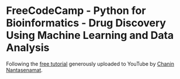# FreeCodeCamp - Python for Bioinformatics - Drug Discovery Using Machine Learning and Data Analysis
Following the [free tutorial](https://www.youtube.com/watch?v=jBlTQjcKuaY&t=640s) generously uploaded to YouTube by [Chanin Nantasenamat](https://www.youtube.com/dataprofessor). 
